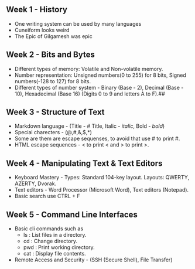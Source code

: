 ## Week 1 - History
- One writing system can be used by many languages
- Cuneiform looks weird
- The Epic of Gilgamesh was epic
## Week 2 - Bits and Bytes
- Different types of memory: Volatile and Non-volatile memory.
- Number representation: Unsigned numbers(0 to 255) for 8 bits, Signed numbers(-128 to 127) for 8 bits.
- Different types of number system - Binary (Base - 2), Decimal (Base - 10), Hexadecimal (Base 16) (Digits 0 to 9 and letters A to F).##
## Week 3 - Structure of Text
- Markdown language - (Title - # Title, Italic - _italic_, Bold - *bold*)
- Special charecters - (@,#,&,$,*)
- Some are them are escape sequenses, to avoid that use \# to print #.
- HTML escape sequences - &lt; to print < and &gt; to print >.
## Week 4 - Manipulating Text & Text Editors
- Keyboard Mastery - Types: Standard 104-key layout. Layouts: QWERTY, AZERTY, Dvorak.
- Text editors - Word Processor (Microsoft Word), Text editors (Notepad).
- Basic search use CTRL + F
## Week 5 - Command Line Interfaces
- Basic cli commands such as
    - ls : List files in a directory.  
    - cd : Change directory.  
    - pwd : Print working directory.  
    - cat : Display file contents.
- Remote Access and Security - (SSH (Secure Shell), File Transfer)
  
